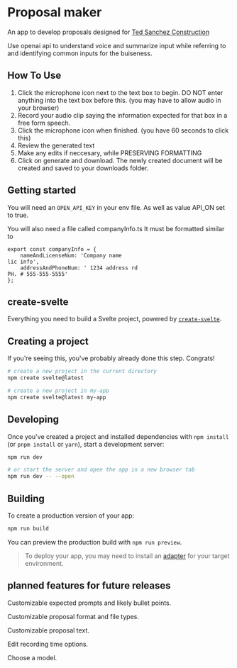 # Proposal maker

An app to develop proposals designed for [Ted Sanchez Construction](https://www.atedsanchezroofing.com/)

Use openai api to understand voice and summarize input while referring to and identifying common inputs for the buiseness.

## How To Use

1. Click the microphone icon next to the text box to begin. DO NOT enter anything into the text box before this. (you may have to allow audio in your browser)
2. Record your audio clip saying the information expected for that box in a free form speech.
3. Click the microphone icon when finished. (you have 60 seconds to click this)
4. Review the generated text
5. Make any edits if neccesary, while PRESERVING FORMATTING
6. Click on generate and download. The newly created document will be created and saved to your downloads folder.

## Getting started

You will need an `OPEN_API_KEY` in your env file. As well as value API_ON set to true.

You will also need a file called companyInfo.ts
It must be formatted similar to

```
export const companyInfo = {
	nameAndLicenseNum: 'Company name								lic info',
	addressAndPhoneNum: ' 1234 address rd							PH. # 555-555-5555'
};
```

## create-svelte

Everything you need to build a Svelte project, powered by [`create-svelte`](https://github.com/sveltejs/kit/tree/main/packages/create-svelte).

## Creating a project

If you're seeing this, you've probably already done this step. Congrats!

```bash
# create a new project in the current directory
npm create svelte@latest

# create a new project in my-app
npm create svelte@latest my-app
```

## Developing

Once you've created a project and installed dependencies with `npm install` (or `pnpm install` or `yarn`), start a development server:

```bash
npm run dev

# or start the server and open the app in a new browser tab
npm run dev -- --open
```

## Building

To create a production version of your app:

```bash
npm run build
```

You can preview the production build with `npm run preview`.

> To deploy your app, you may need to install an [adapter](https://kit.svelte.dev/docs/adapters) for your target environment.

## planned features for future releases

Customizable expected prompts and likely bullet points.

Customizable proposal format and file types.

Customizable proposal text.

Edit recording time options.

Choose a model.
